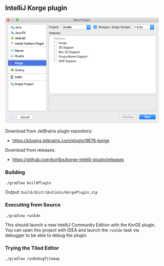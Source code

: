 ## IntelliJ Korge plugin

![](screenshot.png)

Download from JetBrains plugin repository:

* <https://plugins.jetbrains.com/plugin/9676-korge>

Download from releases:

* <https://github.com/korlibs/korge-intellij-plugin/releases>

### Building

```
./gradlew buildPlugin
```

Output: `build/distributions/KorgePlugin.zip`

### Executing from Source

```
./gradlew runIde
```

This should launch a new intelliJ Community Edition with the KorGE plugin.
You can open this project with IDEA and launch the `runIde` task via debugger
to be able to debug the plugin. 

### Trying the Tiled Editor

```
./gradlew runDebugTilemap
```
